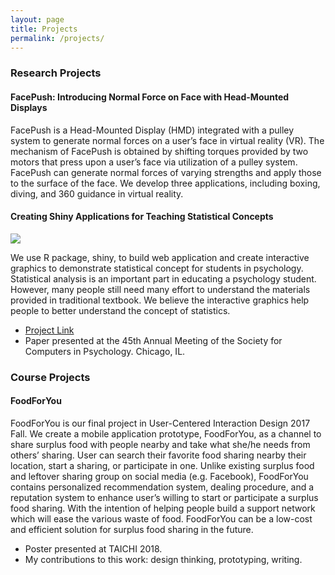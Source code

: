 ```yaml
---
layout: page
title: Projects
permalink: /projects/
---
```


<h3>Research Projects</h3>

<h4>FacePush: Introducing Normal Force on Face with Head-Mounted Displays</h4>

FacePush is a Head-Mounted Display (HMD) integrated with a pulley system to generate normal forces on a user’s face in virtual reality (VR). The mechanism of FacePush is obtained by shifting torques provided by two motors that press upon a user’s face via utilization of a pulley system. FacePush can generate normal forces of varying strengths and apply those to the surface of the face. We develop three applications, including boxing, diving, and 360 guidance in virtual reality.


<h4>Creating Shiny Applications for Teaching Statistical Concepts</h4>

<img src="https://wenjitseng.github.io/assets/images/sdt.png">

We use R package, shiny, to build web application and create interactive graphics to demonstrate statistical concept for students in psychology. Statistical analysis is an important part in educating a psychology student. However, many people still need many effort to understand the materials provided in traditional textbook. We believe the interactive graphics help people to better understand the concept of statistics. 

+ [Project Link](https://github.com/wenjietseng/shinyapps) <br>
+ Paper presented at the 45th Annual Meeting of the Society for Computers in Psychology. Chicago, IL.

<h3>Course Projects</h3>

<h4>FoodForYou</h4>
FoodForYou is our final project in User-Centered Interaction Design 2017 Fall.
We create a mobile application prototype, FoodForYou, as a channel to share surplus food with people nearby and take what she/he needs from others’ sharing. User can search their favorite food sharing nearby their location, start a sharing, or participate in one. Unlike existing surplus food and leftover sharing group on social media (e.g. Facebook), FoodForYou contains personalized recommendation system, dealing procedure, and a reputation system to enhance user’s willing to start or participate a surplus food sharing. With the intention of helping people build a support network which will ease the various waste of food. FoodForYou can be a low-cost and efficient solution for surplus food sharing in the future.

+ Poster presented at TAICHI 2018.
+ My contributions to this work: design thinking, prototyping, writing.
